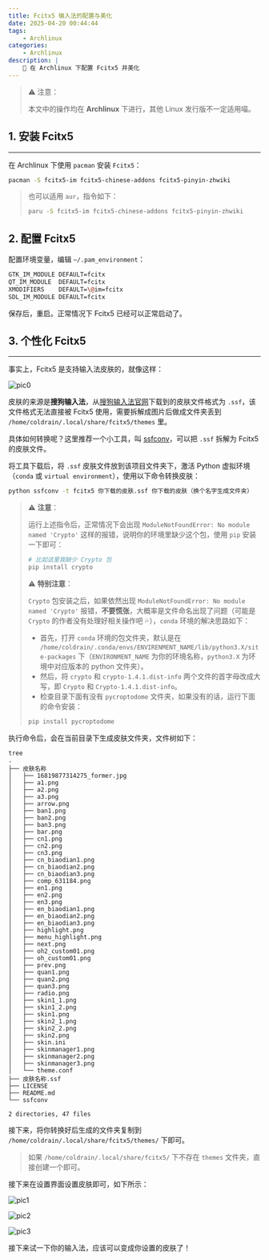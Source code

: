 ```yaml
---
title: Fcitx5 输入法的配置与美化
date: 2025-04-20 00:44:44
tags:
    - Archlinux
categories: 
    - Archlinux
description: |
    🦋 在 Archlinux 下配置 Fcitx5 并美化
---
```


> ⚠️ 注意：
> 
> 本文中的操作均在 **Archlinux** 下进行，其他 Linux 发行版不一定适用喵。

## 1. 安装 Fcitx5
---
在 Archlinux 下使用 `pacman` 安装 `Fcitx5`：

```bash
pacman -S fcitx5-im fcitx5-chinese-addons fcitx5-pinyin-zhwiki
```

> 也可以适用 `aur`，指令如下：
>
> ```bash
> paru -S fcitx5-im fcitx5-chinese-addons fcitx5-pinyin-zhwiki
> ```

## 2. 配置 Fcitx5
配置环境变量，编辑 `~/.pam_environment`：

```bash
GTK_IM_MODULE DEFAULT=fcitx
QT_IM_MODULE  DEFAULT=fcitx
XMODIFIERS    DEFAULT=\@im=fcitx
SDL_IM_MODULE DEFAULT=fcitx
```

保存后，重启。正常情况下 Fcitx5 已经可以正常启动了。

## 3. 个性化 Fcitx5
---
事实上，Fcitx5 是支持输入法皮肤的，就像这样：

![pic0](../images/linux/fcitx5_appearance2.png)

皮肤的来源是**搜狗输入法**，从[搜狗输入法官网](https://pinyin.sogou.com/skins/)下载到的皮肤文件格式为 `.ssf`，该文件格式无法直接被 Fcitx5 使用，需要拆解成图片后做成文件夹丢到 `/home/coldrain/.local/share/fcitx5/themes` 里。

具体如何转换呢？这里推荐一个小工具，叫 [ssfconv](https://github.com/fkxxyz/ssfconv)，可以把 `.ssf` 拆解为 Fcitx5 的皮肤文件。

将工具下载后，将 `.ssf` 皮肤文件放到该项目文件夹下，激活 Python 虚拟环境（`conda` 或 `virtual environment`），使用以下命令转换皮肤：

```bash
python ssfconv -t fcitx5 你下载的皮肤.ssf 你下载的皮肤（换个名字生成文件夹）
```

> ⚠️ **注意**：
>
> 运行上述指令后，正常情况下会出现 `ModuleNotFoundError: No module named 'Crypto'` 这样的报错，说明你的环境里缺少这个包，使用 `pip` 安装一下即可：
>
> ```bash
> # 比如这里我缺少 Crypto 包
> pip install crypto
> ```
>
> ⚠️ **特别注意**：
>
> `Crypto` 包安装之后，如果依然出现 `ModuleNotFoundError: No module named 'Crypto'` 报错，**不要慌张**，大概率是文件命名出现了问题（可能是 `Crypto` 的作者没有处理好相关操作吧 💦），`conda` 环境的解决思路如下：
> - 首先，打开 `conda` 环境的包文件夹，默认是在 `/home/coldrain/.conda/envs/ENVIRENMENT_NAME/lib/python3.X/site-packages` 下（`ENVIRONMENT_NAME` 为你的环境名称，`python3.X` 为环境中对应版本的 python 文件夹）。
> - 然后，将 `crypto` 和 `crypto-1.4.1.dist-info` 两个文件的首字母改成大写，即 `Crypto` 和 `Crypto-1.4.1.dist-info`。
> - 检查目录下面有没有 `pycroptodome` 文件夹，如果没有的话，运行下面的命令安装：
>
> ```bash
> pip install pycroptodome
> ```

执行命令后，会在当前目录下生成皮肤文件夹，文件树如下：

```tree
tree
.
├── 皮肤名称
│   ├── 16819877314275_former.jpg
│   ├── a1.png
│   ├── a2.png
│   ├── a3.png
│   ├── arrow.png
│   ├── ban1.png
│   ├── ban2.png
│   ├── ban3.png
│   ├── bar.png
│   ├── cn1.png
│   ├── cn2.png
│   ├── cn3.png
│   ├── cn_biaodian1.png
│   ├── cn_biaodian2.png
│   ├── cn_biaodian3.png
│   ├── comp_631184.png
│   ├── en1.png
│   ├── en2.png
│   ├── en3.png
│   ├── en_biaodian1.png
│   ├── en_biaodian2.png
│   ├── en_biaodian3.png
│   ├── highlight.png
│   ├── menu_highlight.png
│   ├── next.png
│   ├── oh2_custom01.png
│   ├── oh_custom01.png
│   ├── prev.png
│   ├── quan1.png
│   ├── quan2.png
│   ├── quan3.png
│   ├── radio.png
│   ├── skin1_1.png
│   ├── skin1_2.png
│   ├── skin1.png
│   ├── skin2_1.png
│   ├── skin2_2.png
│   ├── skin2.png
│   ├── skin.ini
│   ├── skinmanager1.png
│   ├── skinmanager2.png
│   ├── skinmanager3.png
│   └── theme.conf
├── 皮肤名称.ssf
├── LICENSE
├── README.md
└── ssfconv

2 directories, 47 files
```

接下来，将你转换好后生成的文件夹复制到 `/home/coldrain/.local/share/fcitx5/themes/` 下即可。

> 如果 `/home/coldrain/.local/share/fcitx5/` 下不存在 `themes` 文件夹，直接创建一个即可。

接下来在设置界面设置皮肤即可，如下所示：

![pic1](../images/linux/fcitx5_setting1.png)

![pic2](../images/linux/fcitx5_setting2.png)

![pic3](../images/linux/fcitx5_setting3.png)

接下来试一下你的输入法，应该可以变成你设置的皮肤了！